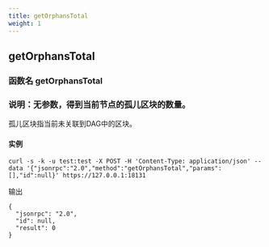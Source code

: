 ```yaml
---
title: getOrphansTotal
weight: 1
---
```


## getOrphansTotal
### 函数名 getOrphansTotal
### 说明：无参数，得到当前节点的孤儿区块的数量。
孤儿区块指当前未关联到DAG中的区块。

#### 实例
```
curl -s -k -u test:test -X POST -H 'Content-Type: application/json' --data '{"jsonrpc":"2.0","method":"getOrphansTotal","params":[],"id":null}' https://127.0.0.1:18131
```
输出
```
{
  "jsonrpc": "2.0",
  "id": null,
  "result": 0
}

```

